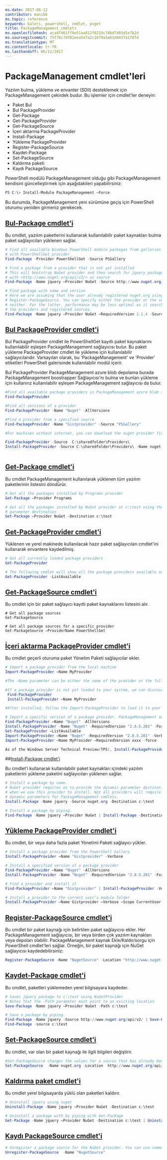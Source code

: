 ```yaml
---
ms.date: 2017-06-12
contributor: manikb
ms.topic: reference
keywords: Galeri, powershell, cmdlet, psget
title: PackageManagement_cmdlets
ms.openlocfilehash: aca4f461ff0e51aa812f8219c74bd7d85d1e7b2d
ms.sourcegitcommit: 75f70c7df01eea5e7a2c16f9a3ab1dd437a1f8fd
ms.translationtype: MT
ms.contentlocale: tr-TR
ms.lasthandoff: 06/12/2017
---
```

# <a name="packagemanagement-cmdlets"></a>PackageManagement cmdlet'leri
Yazılım bulma, yükleme ve envanter (SDII) desteklemek için PackageManagement çekirdek budur. Bu işlemler için cmdlet'ler deneyin:
-   Paket Bul
-   Bul PackageProvider
-   Get-Package
-   Get-PackageProvider
-   Get-PackageSource
-   İçeri aktarma PackageProvider
-   Install-Package
-   Yükleme PackageProvider
-   Register-PackageSource
-   Kaydet-Package
-   Set-PackageSource
-   Kaldırma paketi
-   Kaydı PackageSource

PowerShell modülü PackageManagement olduğu gibi PackageManagement kendisini güncelleştirmek için aşağıdakileri yapabilirsiniz:
```powershell
PS C:\> Install-Module PackageManagement –Force
```
Bu durumda, PackageManagement yeni sürümüne geçiş için PowerShell oturumu yeniden girmeniz gerekecek.

## <a name="find-package-cmdlethttpstechnetmicrosoftcomen-uslibrarydn890709aspx"></a>[Bul-Package cmdlet'i](https://technet.microsoft.com/en-us/library/dn890709.aspx)
Bu cmdlet, yazılım paketlerini kullanarak kullanılabilir paket kaynakları bulma paket sağlayıcıları yüklenen sağlar.
```powershell
# Find all available Windows PowerShell module packages from galleries registered
# with PowerShellGet provider
Find-Package -Provider PowerShellGet -Source PSGallery

# Find a package from a provider that is not yet installed
# This will bootstrap NuGet provider and then search for jquery package using NuGet
# with <http://www.nuget.org/api/v2/> as source
Find-Package -Name jquery –Provider NuGet -Source http://www.nuget.org/api/v2/

# Find package with name and version
# Here we are assuming that the user already registered nuget.org using
# Register-PackageSource. You can specify either the provider or the source, or
# neither. For the latter, performance may be less optimal as it searches through all
# the providers and registered sources.
Find-Package -Name jquery –Provider NuGet –RequiredVersion 2.1.4 -Source nuget.org
```

## <a name="find-packageprovider-cmdlethttpstechnetmicrosoftcomen-uslibrarymt676544aspx"></a>[Bul PackageProvider cmdlet'i](https://technet.microsoft.com/en-us/library/mt676544.aspx)
Bul PackageProvider cmdlet ile PowerShellGet kayıtlı paket kaynaklarını kullanılabilir eşleşen PackageManagement sağlayıcısı bulur. Bu paket yükleme PackageProvider cmdlet ile yükleme için kullanılabilir sağlayıcılarıdır. Varsayılan olarak, bu 'PackageManagement' ve 'Provider' etiketleri PowerShell galerisinde kullanılabilir modül içerir. 

Bul PackageProvider PackageManagement azure blob depolama burada PackageManagement boostrapper Sağlayıcısı'nı bulma ve bunları yükleme için kullanırız kullanılabilir eşleşen PackageManagement sağlayıcısı da bulur.
```powershell
#Find all available package providers in PackageManagement azure blob store as well as in PowerShellGallery.com
Find-PackageProvider

#Find all versions of a provider
Find-PackageProvider -Name "Nuget" -AllVersions

#Find a provider from a specified source
Find-PackageProvider -Name "Gistprovider" -Source "PSGallery"

#For machines without internet, you can download the nuget provider first, put it to you file share and then use the following to install the nuget provider (TP5 or later).

Find-PackageProvider -Source  C:\sharedfolder\Providers\
Install-PackageProvider -Source C:\sharedfolder\Providers\ -Name nuget -force
    
```

## <a name="get-package-cmdlethttpstechnetmicrosoftcomen-uslibrarydn890704aspx"></a>[Get-Package cmdlet'i](https://technet.microsoft.com/en-us/library/dn890704.aspx)
Bu cmdlet PackageManagement kullanılarak yüklenen tüm yazılım paketlerinin listesini döndürür.
```powershell
# Get all the packages installed by Programs provider
Get-Package –Provider Programs

# Get all the packages installed by NuGet provider at c:\test using the dynamic
# parameter destination
Get-Package –Provider NuGet -Destination c:\test
```

## <a name="get-packageprovider-cmdlethttpstechnetmicrosoftcomen-uslibrarydn890703aspx"></a>[Get-PackageProvider cmdlet'i](https://technet.microsoft.com/en-us/library/dn890703.aspx)
Yüklenen ve yerel makinede kullanılacak hazır paket sağlayıcıları cmdlet'ini kullanarak envantere kaydedilmiş.
```powershell
# Get all currently loaded package providers
Get-PackageProvider

# The following cmdlet will show all the package providers available on the machine (including those that are not loaded):
Get-PackageProvider -ListAvailable
```

## <a name="get-packagesource-cmdlethttpstechnetmicrosoftcomen-uslibrarydn890705aspx"></a>[Get-PackageSource cmdlet'i](https://technet.microsoft.com/en-us/library/dn890705.aspx)
Bu cmdlet için bir paket sağlayıcı kayıtlı paket kaynaklarını listesini alır.
```powershelll
# Get all package sources
Get-PackageSource

# Get all package sources for a specific provider
Get-PackageSource –ProviderName PowerShellGet
```

## <a name="import-packageprovider-cmdlethttpstechnetmicrosoftcomen-uslibrarymt676545aspx"></a>[İçeri aktarma PackageProvider cmdlet'i](https://technet.microsoft.com/en-us/library/mt676545.aspx)
Bu cmdlet geçerli oturuma paket Yönetim Paketi sağlayıcılar ekler.
```powershell
# Import a package provider from the local machine
Import-PackageProvider –Name MyProvider

#The -Name parameter can be either the name of the provider or the full path to the provider. Currently, we support .dll, .exe and.psm1 for the full path case. If the name of the provider is used for the -Name parameter, then additional version parameters such as -RequiredVersion, -MinimumVersion and -MaximumVersion may be specified. Otherwise, the latest version of the provider will be imported.

#If a package provider is not yet loaded to your system, we can discover and install on-demand. You can use explicit discovery and install cmdlets to do so:
 Find-PackageProvider
 Install-PackageProvider –Name MyProvider

#After installed, follow the Import-PackageProvider to load it to your system.

# Import a specific version of a package provider. PackageManagement supports installations of multiple versions of a package provider using PackageProvider cmdlets (not by bootstrapper provider). You can install another version of a package provider given that you already have one up running by:
Find-PackageProvider –Name "Nuget" -AllVersions
Install-PackageProvider -Name "Nuget" -RequiredVersion "2.8.5.201" -Force
Get-PackageProvider –ListAvailable
Import-PackageProvider –Name "Nuget" -RequiredVersion "2.8.5.201" -Verbose
Import-PackageProvider –Name MyProvider –RequiredVersion xxxx -force

As of the Windows Server Technical Preview(TP5), Install-PackageProvider does install as well as import the provider. Hence after you run find-packageprovider and install-packageprovider, the provider should be ready to use 
```

##<a name="-install-package-cmdlethttpstechnetmicrosoftcomen-uslibrarydn890711aspx"></a>[Install-Package cmdlet'i](https://technet.microsoft.com/en-us/library/dn890711.aspx)

Bu cmdlet'i kullanarak kullanılabilir paket kaynakları içindeki yazılım paketlerini yükleme paketini sağlayıcıları yüklenen sağlar.
```powershell
# Install a package by name.
# NuGet provider requires us to provide the dynamic parameter destination path
# when we use this provider to install. Not all providers will require you to supply
# dynamic parameters for PackageManagement cmdlets.
Install-Package -Name jquery -Source nuget.org -Destination c:\test

# Install a package by piping.
Find-Package -Name jquery –Provider NuGet | Install-Package -Destination c:\test
```

## <a name="install-packageprovider-cmdlethttpstechnetmicrosoftcomen-uslibrarymt676543aspx"></a>[Yükleme PackageProvider cmdlet'i](https://technet.microsoft.com/en-us/library/mt676543.aspx)
Bu cmdlet, bir veya daha fazla paket Yönetimi Paketi sağlayıcı yükler.
```powershell
# Install a package provider from the PowerShell Gallery
Install-PackageProvider –Name "Gistprovider" -Verbose

# Install a specified version of a package provider
Find-PackageProvider –Name "Nuget" -AllVersions
Install-PackageProvider -Name "Nuget" -RequiredVersion "2.8.5.201" -Force

# Find a provider and install it
Find-PackageProvider –Name "Gistprovider" | Install-PackageProvider -Verbose

# Install a provider to the current user’s module folder
Install-PackageProvider –Name Gistprovider –Verbose –Scope CurrentUser
```

## <a name="register-packagesource-cmdlethttpstechnetmicrosoftcomen-uslibrarydn890701aspx"></a>[Register-PackageSource cmdlet'i](https://technet.microsoft.com/en-us/library/dn890701.aspx)
Bu cmdlet bir paket kaynağı için belirtilen paket sağlayıcısı ekler.
Her PackageManagement sağlayıcısı, bir veya birden çok yazılım kaynakları veya depoları olabilir. PackageManagement kaynak Ekle/Kaldır/sorgu için PowerShell cmdlet'leri sağlar. Örneğin, bir paket kaynağı için NuGet sağlayıcısı kaydedebilirsiniz:
```powershell
Register-PackageSource -Name "NugetSource" -Location "http://www.nuget.org/api/v2" –ProviderName nuget
```

## <a name="save-package-cmdlethttpstechnetmicrosoftcomen-uslibrarydn890708aspx"></a>[Kaydet-Package cmdlet'i](https://technet.microsoft.com/en-us/library/dn890708.aspx)
Bu cmdlet, paketleri yüklemeden yerel bilgisayara kaydeder.
```powershell
# Saves jquery package to c:\test using NuGetProvider
# Notes that the -Path parameter must point to an existing location
Save-Package -Name jquery –Provider NuGet -Path c:\test

# Save a package by piping.
Find-Package -Name jquery -Source http://www.nuget.org/api/v2/ | Save-Package -Path c:\test
Find-Package -source c:\test
```

## <a name="set-packagesource-cmdlethttpstechnetmicrosoftcomen-uslibrarydn890710aspx"></a>[Set-PackageSource cmdlet'i](https://technet.microsoft.com/en-us/library/dn890710.aspx)
Bu cmdlet, var olan bir paket kaynağı ile ilgili bilgileri değiştirir. 
```powershell
#Set-PackageSource changes the values for a source that has already been registered by running the Register-PackageSource cmdlet. By #running Set-PackageSource, you can change the source name and location.
Set-PackageSource  -Name nuget.org -Location  http://www.nuget.org/api/v2 -NewName nuget2 -NewLocation https://www.nuget.org/api/v2 
```

## <a name="uninstall-package-cmdlethttpstechnetmicrosoftcomen-uslibrarydn890702aspx"></a>[Kaldırma paket cmdlet'i](https://technet.microsoft.com/en-us/library/dn890702.aspx)
Bu cmdlet yerel bilgisayarda yüklü olan paketleri kaldırır.
```powershell
# Uninstall jquery using nuget
Uninstall-Package -Name jquery –Provider NuGet -Destination c:\test

# Uninstall a package with by piping with Get-Package
Get-Package -Name jquery –Provider NuGet -Destination c:\test | Uninstall-Package
```

## <a name="unregister-packagesource-cmdlethttpstechnetmicrosoftcomen-uslibrarydn890707aspx"></a>[Kaydı PackageSource cmdlet'i](https://technet.microsoft.com/en-us/library/dn890707.aspx)
```powershell
# Unregister a package source for the NuGet provider. You can use command Unregister-PackageSource, to disconnect with a repository, and Get-PackageSource, to discover what the repositories are associated with that provider.
Unregister-PackageSource  -Name "NugetSource"
```

